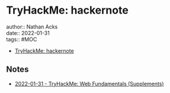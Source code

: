 # TryHackMe: hackernote

author:: Nathan Acks  
date:: 2022-01-31  
tags:: #MOC

* [TryHackMe: hackernote](https://tryhackme.com/room/hackernote)

## Notes

* [2022-01-31 - TryHackMe: Web Fundamentals (Supplements)](../log/2022-01-31-tryhackme-web-fundamentals-supplements.md)

